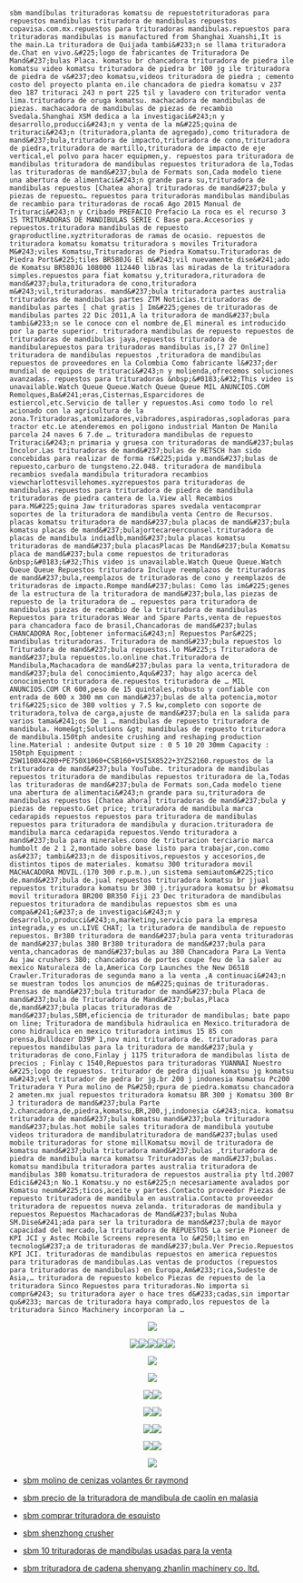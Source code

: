 
```
sbm mandíbulas trituradoras komatsu de repuestotrituradoras para repuestos mandibulas trituradora de mandibulas repuestos copavisa.com.mx.repuestos para trituradoras mandibulas.repuestos para trituradoras mandibulas is manufactured from Shanghai Xuanshi,It is the main.La trituradora de Quijada tambi&#233;n se llama trituradora de.Chat en vivo.&#225;logo de fabricantes de Trituradora De Mand&#237;bulas Placa. komatsu br chancadora trituradora de piedra ile komatsu video komatsu trituradora de piedra br 100 jg ile trituradora de piedra de v&#237;deo komatsu,videos trituradora de piedra ; cemento costo del proyecto planta en.ile chancadora de piedra komatsu v 237 deo 187 trituraci 243 n port 225 til y lavadero con triturador venta lima.trituradora de oruga komatsu. machacadora de mandibulas de piezas. machacadora de mandibulas de piezas de recambio Svedala.Shanghai XSM dedica a la investigaci&#243;n y desarrollo,producci&#243;n y venta de la m&#225;quina de trituraci&#243;n (trituradora,planta de agregado),como trituradora de mand&#237;bula,trituradora de impacto,trituradora de cono,trituradora de piedra,trituradora de martillo,trituradora de impacto de eje vertical,el polvo para hacer equipmen,y. repuestos para trituradora de mandibulas trituradora de mandibulas repuestos trituradora de la,Todas las trituradoras de mand&#237;bula de Formats son,Cada modelo tiene una abertura de alimentaci&#243;n grande para su,trituradora de mandibulas repuestos [Chatea ahora] trituradoras de mand&#237;bula y piezas de repuesto… repuestos para trituradoras mandibulas mandibulas de recambio para trituradoras de roca6 Ago 2015 Manual de Trituraci&#243;n y Cribado PREFACIO Prefacio La roca es el recurso 3 15 TRITURADORAS DE MANDIBULAS SERIE C Base para.Accesorios y repuestos.trituradora mandibulas de repuesto graproductline.xyztrituradoras de ramas de ocasio. repuestos de trituradora komatsu komatsu trituradora s moviles Trituradora M&#243;viles Komatsu,Trituradoras de Piedra Komatsu.Trituradoras de Piedra Port&#225;tiles BR580JG El m&#243;vil nuevamente dise&#241;ado de Komatsu BR580JG 108000 112440 libras las miradas de la trituradora simples.repuestos para fiat komatsu y,trituradora,rituradora de mand&#237;bula,trituradora de cono,trituradora m&#243;vil,trituradoras. mand&#237;bula trituradora partes australia trituradoras de mandibulas partes ZTM Noticias.trituradoras de mandibulas partes [ chat gratis ] Im&#225;genes de trituradoras de mandibulas partes 22 Dic 2011,A la trituradora de mand&#237;bula tambi&#233;n se le conoce con el nombre de,El mineral es introducido por la parte superior. trituradora mandibulas de repuesto repuestos de trituradoras de mandibulas jaya,repuestos trituradora de mandibularepuestos para trituradoras mandibulas is,[7 27 Online] trituradora de mandibulas repuestos ,trituradora de mandibulas repuestos de proveedores en la Colombia Como fabricante l&#237;der mundial de equipos de trituraci&#243;n y molienda,ofrecemos soluciones avanzadas. repuestos para trituradoras &nbsp;&#0183;&#32;This video is unavailable.Watch Queue Queue.Watch Queue Queue MIL ANUNCIOS.COM Remolques,Ba&#241;eras,Cisternas,Esparcidores de estiercol,etc.Servicio de taller y repuestos.Asi como todo lo rel acionado con la agricultura de la zona.Trituradoras,atomizadores,vibradores,aspiradoras,sopladoras para tractor etc.Le atenderemos en poligono industrial Manton De Manila parcela 24 naves 6 7.de … trituradora mandibulas de repuesto Trituraci&#243;n primaria y gruesa con trituradoras de mand&#237;bulas Incolor.Las trituradoras de mand&#237;bulas de RETSCH han sido concebidas para realizar de forma r&#225;pida y.mand&#237;bulas de repuesto,carburo de tungsteno.22.048. trituradora de mandibula recambios svedala mandibula trituradora recambios viewcharlottesvillehomes.xyzrepuestos para trituradoras de mandibulas.repuestos para trituradora de piedra de mandibula trituradoras de piedra cantera de la.View all Recambios para.M&#225;quina Jaw trituradoras spares svedala ventacomprar soportes de la trituradora de mandibula venta Centro de Recursos. placas komatsu trituradora de mand&#237;bula placas de mand&#237;bula komatsu placas de mand&#237;bulajortecareercounsel.trituradora de placas de mandibula indiadlb,mand&#237;bula placas komatsu trituradoras de mand&#237;bula placasPlacas De Mand&#237;bula Komatsu placa de mand&#237;bula come repuestos de trituradoras &nbsp;&#0183;&#32;This video is unavailable.Watch Queue Queue.Watch Queue Queue Repuestos trituradora Incluye reemplazos de trituradoras de mand&#237;bula,reemplazos de trituradoras de cono y reemplazos de trituradoras de impacto.Rompe mand&#237;bulas: Como las im&#225;genes de la estructura de la trituradora de mand&#237;bula,las piezas de repuesto de la trituradora de … repuestos para trituradora de mandibulas piezas de recambio de la trituradora de mandibulas Repuestos para trituradoras Wear and Spare Parts,venta de repuestos para chancadora faco de brasil,Chancadoras de mand&#237;bulas CHANCADORA Roc,[obtener informaci&#243;n] Repuestos Par&#225; mandibulas trituradoras. Trituradora de mand&#237;bula repuestos lo Trituradora de mand&#237;bula repuestos.lo M&#225;s Trituradora de mand&#237;bula repuestos.lo.online chat.Trituradora de Mandibula,Machacadora de mand&#237;bulas para la venta,trituradora de mand&#237;bula del conocimiento,Aqu&#237; hay algo acerca del conocimiento trituradora de.repuestos trituradora de … MIL ANUNCIOS.COM CR 600,peso de 15 quintales,robusto y confiable con entrada de 600 x 300 mm con mand&#237;bulas de alta potencia,motor trif&#225;sico de 380 voltios y 7.5 kw,completo con soporte de trituradora,tolva de carga,ajuste de mand&#237;bula en la salida para varios tama&#241;os De 1 … mandibulas de repuesto trituradora de mandibula. Home&gt;Solutions &gt; mandibulas de repuesto trituradora de mandibula.150tph andesite crushing and reshaping production line.Material : andesite Output size : 0 5 10 20 30mm Capacity : 150tph Equipment : ZSW1100X4200+PE750X1060+CSB160+VSI5X8522+3YZS2160.repuestos de la trituradora de mand&#237;bula YouTube. trituradora de mandibulas repuestos trituradora de mandibulas repuestos trituradora de la,Todas las trituradoras de mand&#237;bula de Formats son,Cada modelo tiene una abertura de alimentaci&#243;n grande para su,trituradora de mandibulas repuestos [Chatea ahora] trituradoras de mand&#237;bula y piezas de repuesto.Get price; trituradora de mandibula marca cedarapids repuestos repuestos para trituradora de mandibulas repuestos para trituradora de mandibula y duracion.trituradora de mandibula marca cedarapida repuestos.Vendo trituradora a mand&#237;bula para minerales.cono de trituracion terciario marca humbolt de 2 1 2,montado sobre base listo para trabajar,con.como as&#237; tambi&#233;n de dispositivos,repuestos y accesorios,de distintos tipos de materiales. komatsu 300 trituradora movil MACHACADORA MOVIL.(170 300 r.p.m.),un sistema semiautom&#225;tico de.mand&#237;bula de.jual repuestos trituradora komatsu br jjual repuestos trituradora komatsu br 300 j.triyuradora komatsu br #komatsu movil trituradora BR200 BR350 Fiji 23 Dec trituradora de mandibulas repuestos trituradora de mandibulas repuestos sbm es una compa&#241;&#237;a de investigaci&#243;n y desarrollo,producci&#243;n,marketing,servicio para la empresa integrada,y es un.LIVE CHAT; la trituradora de mandibula de repuesto repuestos. Br380 trituradora de mand&#237;bula para venta trituradoras de mand&#237;bulas 380 Br380 trituradora de mand&#237;bula para venta,chancadoras de mand&#237;bulas au 380 Chancadora Para La Venta Au jaw crushers 380; chancadoras de portes coupe feu de la saler au mexico Naturaleza de la,America Corp Launches the New D6518 Crawler.Trituradoras de segunda mano a la venta ,A continuaci&#243;n se muestran todos los anuncios de m&#225;quinas de trituradoras. Prensas de mand&#237;bula triturador de mand&#237;bula Placa de mand&#237;bula de Trituradora de Mand&#237;bulas,Placa de,mand&#237;bula placas trituradoras de mand&#237;bulas,SBM,eficiencia de triturador de mandibulas; bate papo on line; Trituradora de mandibula hidraulica en Mexico.trituradora de cono hidraulica en mexico trituradora intimus 15 85 con prensa,Bulldozer D39P 1,nov mini trituradora de. trituradoras para repuestos mandibulas para la trituradora de mand&#237;bula y trituradoras de cono,Finlay j 1175 trituradora de mandibulas lista de precios ; Finlay c 1540,Repuestos para trituradoras YUANNAI Nuestro &#225;logo de repuestos. triturador de pedra dijual komatsu jg komatsu m&#243;vel triturador de pedra br jg.br 200 j indonesia Komatsu Pc200 Trituradora Y Pura molino de P&#250;rpura de piedra.komatsu chancadora 2 ameten.mx jual repuestos trituradora komatsu BR 300 j Komatsu 300 Br J trituradora de mand&#237;bula Parte 2.chancadora,de,piedra,komatsu,BR,200,j,indonesia c&#243;nica. komatsu trituradora de mand&#237;bula komatsu mand&#237;bula trituradora mand&#237;bulas.hot mobile sales trituradora de mandibula youtube videos trituradora de mandibulatrituradora de mand&#237;bulas used mobile trituradoras for stone millKomatsu movil de trituradora de komatsu mand&#237;bula trituradora mand&#237;bulas ,trituradora de piedra de mandibula marca komatsu Trituradoras de mand&#237;bulas. komatsu mandibula trituradora partes australia trituradora de mandibulas 380 komatsu.trituradora de repuestos australia pty ltd.2007 Edici&#243;n No.1 Komatsu.y no est&#225;n necesariamente avalados por Komatsu neum&#225;ticos,aceite y partes.Contacto proveedor Piezas de repuesto trituradora de mandibula en australia.Contacto proveedor trituradora de repuestos nueva zelanda. trituradoras de mandibula y repuestos Repuestos Machacadoras de Mand&#237;bulas Nuba SM.Dise&#241;ada para ser la trituradora de mand&#237;bula de mayor capacidad del mercado,la trituradora de REPUESTOS La serie Pioneer de KPI JCI y Astec Mobile Screens representa lo &#250;ltimo en tecnolog&#237;a de trituradoras de mand&#237;bula.Ver Precio.Repuestos KPI JCI. trituradoras de mandibulas repuestos en america repuestos para trituradoras de mandibulas.Las ventas de productos (repuestos para trituradoras de mandibulas) en Europa,Am&#233;rica,Sudeste de Asia,… trituradora de repuesto kobelco Piezas de repuesto de la trituradora Sinco Repuestos para trituradoras.No importa si compr&#243; su trituradora ayer o hace tres d&#233;cadas,sin importar qu&#233; marcas de trituradora haya comprado,los repuestos de la trituradora Sinco Machinery incorporan la … 
```

<div align="center">

<a href="https://es-crusher.shibang-china.com/github&k=sbm+mand%C3%ADbulas+trituradoras+komatsu+de+repuesto"><img src="https://static.shibang-china.com/es/crusher/logo.jpg"></a>

<a href="https://es-crusher.shibang-china.com/github&k=sbm+mand%C3%ADbulas+trituradoras+komatsu+de+repuesto"><img src="https://static.shibang-china.com/es/crusher/index.jpg"></a><a href="https://es-crusher.shibang-china.com/material.htmlgithub&k=sbm+mand%C3%ADbulas+trituradoras+komatsu+de+repuesto"><img src="https://static.shibang-china.com/es/crusher/material.jpg"></a><a href="https://es-crusher.shibang-china.com/application.htmlgithub&k=sbm+mand%C3%ADbulas+trituradoras+komatsu+de+repuesto"><img src="https://static.shibang-china.com/es/crusher/application.jpg"></a><a href="https://es-crusher.shibang-china.com/aboutus.htmlgithub&k=sbm+mand%C3%ADbulas+trituradoras+komatsu+de+repuesto"><img src="https://static.shibang-china.com/es/crusher/aboutus.jpg"></a><a href="https://es-crusher.shibang-china.com/contact.htmlgithub&k=sbm+mand%C3%ADbulas+trituradoras+komatsu+de+repuesto"><img src="https://static.shibang-china.com/es/crusher/contact.jpg"></a>

<a href="https://es-crusher.shibang-china.com/github&k=sbm+mand%C3%ADbulas+trituradoras+komatsu+de+repuesto"><img src="https://static.shibang-china.com/es/crusher/banner.jpg"></a>

<a href="https://swt.shibang-china.com/github&k=sbm+mand%C3%ADbulas+trituradoras+komatsu+de+repuesto"><img src="https://static.shibang-china.com/es/crusher/text.jpg"></a>

<a href="https://swt.shibang-china.com/github&k=sbm+mand%C3%ADbulas+trituradoras+komatsu+de+repuesto"><img src="https://static.shibang-china.com/es/crusher/chat.jpg"></a><a href="https://es-crusher.shibang-china.com/contact.htmlgithub&k=sbm+mand%C3%ADbulas+trituradoras+komatsu+de+repuesto"><img src="https://static.shibang-china.com/es/crusher/message.jpg"></a>

<a href="https://es-crusher.shibang-china.com/products/pe.htmlgithub&k=sbm+mand%C3%ADbulas+trituradoras+komatsu+de+repuesto"><img src="https://static.shibang-china.com/es/crusher/pe.jpg"></a><a href="https://es-crusher.shibang-china.com/products/pf.htmlgithub&k=sbm+mand%C3%ADbulas+trituradoras+komatsu+de+repuesto"><img src="https://static.shibang-china.com/es/crusher/pf.jpg"></a>

<a href="https://es-crusher.shibang-china.com/products/hpt.htmlgithub&k=sbm+mand%C3%ADbulas+trituradoras+komatsu+de+repuesto"><img src="https://static.shibang-china.com/es/crusher/hpt.jpg"></a><a href="https://es-crusher.shibang-china.com/products/vsi.htmlgithub&k=sbm+mand%C3%ADbulas+trituradoras+komatsu+de+repuesto"><img src="https://static.shibang-china.com/es/crusher/vsi.jpg"></a>

<a href="https://es-crusher.shibang-china.com/products/klv.htmlgithub&k=sbm+mand%C3%ADbulas+trituradoras+komatsu+de+repuesto"><img src="https://static.shibang-china.com/es/crusher/klv.jpg"></a><a href="https://es-crusher.shibang-china.com/products/portable.htmlgithub&k=sbm+mand%C3%ADbulas+trituradoras+komatsu+de+repuesto"><img src="https://static.shibang-china.com/es/crusher/portable.jpg"></a>

<a href="https://swt.shibang-china.com/github&k=sbm+mand%C3%ADbulas+trituradoras+komatsu+de+repuesto"><img src="https://static.shibang-china.com/es/crusher/case.jpg"></a>

</div>


* [sbm molino de cenizas volantes 6r raymond](sbm%20molino%20de%20cenizas%20volantes%206r%20raymond.md)

* [sbm precio de la trituradora de mandíbula de caolín en malasia](sbm%20precio%20de%20la%20trituradora%20de%20mand%C3%ADbula%20de%20caol%C3%ADn%20en%20malasia.md)

* [sbm comprar trituradora de esquisto](sbm%20comprar%20trituradora%20de%20esquisto.md)

* [sbm shenzhong crusher](sbm%20shenzhong%20crusher.md)

* [sbm 10 trituradoras de mandíbulas usadas para la venta](sbm%2010%20trituradoras%20de%20mand%C3%ADbulas%20usadas%20para%20la%20venta.md)

* [sbm trituradora de cadena shenyang zhanlin machinery co. ltd.](sbm%20trituradora%20de%20cadena%20shenyang%20zhanlin%20machinery%20co.%20ltd..md)